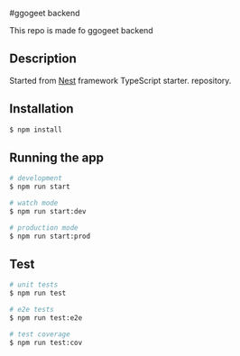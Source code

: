 #ggogeet backend

This repo is made fo ggogeet backend

## Description

Started from [Nest](https://github.com/nestjs/nest) framework TypeScript starter. repository.

## Installation

```bash
$ npm install
```

## Running the app

```bash
# development
$ npm run start

# watch mode
$ npm run start:dev

# production mode
$ npm run start:prod
```

## Test

```bash
# unit tests
$ npm run test

# e2e tests
$ npm run test:e2e

# test coverage
$ npm run test:cov
```
